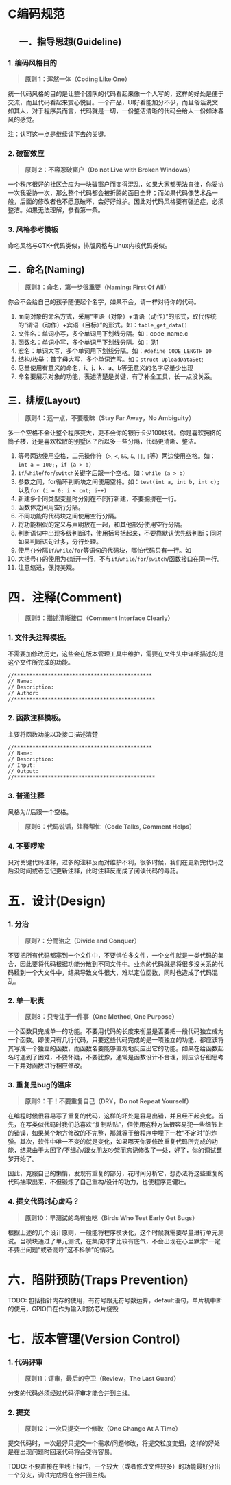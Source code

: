 C编码规范
=========
 
一．指导思想(Guideline)
---------------------

### 1. 编码风格目的

> **原则 1：浑然一体（Coding Like One）**

统一代码风格的目的是让整个团队的代码看起来像一个人写的，这样的好处是便于交流，而且代码看起来赏心悦目。一个产品，UI好看能加分不少，而且俗话说文如其人，对于程序员而言，代码就是一切，一份整洁清晰的代码会给人一份如沐春风的感觉。

注：认可这一点是继续读下去的关键。

### 2. 破窗效应

> **原则 2：不容忍破窗户（Do not Live with Broken Windows）**

一个秩序很好的社区会应为一块破窗户而变得混乱，如果大家都无法自律，你妥协一次我妥协一次，那么整个代码都会被折腾的面目全非；而如果代码像艺术品一般，后面的修改者也不愿意破坏，会好好维护。因此对代码风格要有强迫症，必须整洁。如果无法理解，参看第一条。

### 3. 风格参考模板
命名风格与GTK+代码类似，排版风格与Linux内核代码类似。

二．命名(Naming)
--------------

> **原则3：命名，第一步很重要（Naming: First Of All）**

你会不会给自己的孩子随便起个名字，如果不会，请一样对待你的代码。

1.	面向对象的命名方式，采用“主语（对象）+谓语（动作）”的形式，取代传统的“谓语（动作）+宾语（目标）”的形式。如：`table_get_data()`
2.	文件名：单词小写，多个单词用下划线分隔。如：code_name.c
3.	函数名：单词小写，多个单词用下划线分隔。如：见1
4.	宏名：单词大写，多个单词用下划线分隔。如：`#define CODE_LENGTH 10`
5.	结构/枚举：首字母大写，多个单词连写。如：`struct UploadDataSet`;
6.	尽量使用有意义的命名，i、j、k、a、b等无意义的名字尽量少出现
7.	命名要展示对象的功能，表述清楚是关键，有了补全工具，长一点没关系。

三．排版(Layout)
--------------

> **原则4：远一点，不要暧昧（Stay Far Away，No Ambiguity）**

多一个空格不会让整个程序变大，更不会你的银行卡少100块钱。你是喜欢拥挤的筒子楼，还是喜欢松散的别墅区？所以多一些分隔，代码更清晰、整洁。

1. 等号两边使用空格，二元操作符（`>`, `<`, `&&`, `&`, `||`, `|`等）两边使用空格。如：`int a = 100;`，`if (a > b)`
2. `if`/`while`/`for`/`switch`关键字后跟一个空格。如：`while (a > b)`
3.	参数之间，for循环判断块之间使用空格。如：`test(int a, int b, int c);`以及`for (i = 0; i < cnt; i++)`
4. 新建多个同类型变量时分别在不同行新建，不要拥挤在一行。
5. 函数体之间用空行分隔。
6. 不同功能的代码块之间使用空行分隔。
7. 将功能相似的定义与声明放在一起，和其他部分使用空行分隔。
8. 判断语句中出现多级判断时，使用括号括起来，不要靠默认优先级判断；同时如果判断语句过多，分行处理。
9. 使用`{}`分隔`if`/`while`/`for`等语句的代码块，哪怕代码只有一行。如
10.	大括号`{}`的使用为`{`新开一行，不与`if`/`while`/`for`/`switch`/函数接口在同一行。
11.	注意缩进，保持美观。

四．注释(Comment)
===============

> **原则5：描述清晰接口（Comment Interface Clearly）**

### 1. 文件头注释模板。

不需要加修改历史，这些会在版本管理工具中维护，需要在文件头中详细描述的是这个文件所完成的功能。

	//*********************************************
	// Name:
	// Description:
	// Author:
	//**********************************************

### 2. 函数注释模板。

主要将函数功能以及接口描述清楚

	//*********************************************
	// Name:
	// Description:
	// Input:
	// Output:
	//**********************************************

### 3. 普通注释

风格为//后跟一个空格。

> **原则6：代码说话，注释帮忙（Code Talks, Comment Helps）**

### 4. 不要啰嗦

只对关键代码注释，过多的注释反而对维护不利，很多时候，我们在更新完代码之后没时间或者忘记更新注释，此时注释反而成了阅读代码的毒药。

五．设计(Design)
==============

### 1. 分治

> **原则7：分而治之（Divide and Conquer）**

不要把所有代码都塞到一个文件中，不要惧怕多文件，一个文件就是一类代码的集合，因此要将代码根据功能分散到不同文件中。业余的代码就是将很多没关系的代码糅到一个大文件中，结果导致文件很大，难以定位函数，同时也造成了代码混乱。

### 2. 单一职责

> **原则8：只专注于一件事（One Method, One Purpose）**

一个函数只完成单一的功能。不要用代码的长度来衡量是否要把一段代码独立成为一个函数。即使只有几行代码，只要这些代码完成的是一项独立的功能，都应该将其写成一个独立的函数，而函数名要能够直观地反应出它的功能。如果在给函数起名时遇到了困难，不要怀疑，不要犹豫，通常是函数设计不合理，则应该仔细思考一下并对函数进行相应修改。

### 3. 重复是bug的温床

> **原则9：干！不要重复自己（DRY，Do not Repeat Yourself）**

在编程时候很容易写了重复的代码，这样的坏处是容易出错，并且经不起变化。首先，在写类似代码时我们总喜欢“复制粘贴”，但使用这种方法很容易犯一些细节上的错误，如果某个地方修改的不完整，那就等于给程序中埋下一枚“不定时”的炸弹。其次，软件中唯一不变的就是变化，如果哪天你要修改重复代码所完成的功能，结果由于太困了/不细心/跟女朋友吵架而忘记修改了一处，好了，你的调试噩梦开始了。

因此，克服自己的懒惰，发现有重复的部分，花时间分析它，想办法将这些重复的代码抽取出来，不但锻炼了自己重构/设计的功力，也使程序更健壮。

### 4. 提交代码时心虚吗？

> **原则10：早测试的鸟有虫吃（Birds Who Test Early Get Bugs）**

根据上述的几个设计原则，一般能将程序模块化，这个时候就需要尽量进行单元测试。当模块通过了单元测试，在集成时才比较有底气，不会出现在心里默念“一定不要出问题“或者高呼”这不科学“的情况。

六．陷阱预防(Traps Prevention)
==============================

TODO: 包括指针内存的使用，有符号跟无符号数运算，default语句，单片机中断的使用，GPIO口在作为输入时防芯片烧毁

七．版本管理(Version Control)
=============================

### 1. 代码评审

> **原则11：评审，最后的守卫（Review，The Last Guard）**

分支的代码必须经过代码评审才能合并到主线。

### 2. 提交

> **原则12：一次只提交一个修改（One Change At A Time）**

提交代码时，一次最好只提交一个需求/问题修改，将提交粒度变细，这样的好处是在出现问题时回滚代码将会变得容易。

TODO: 不要直接在主线上操作，一个较大（或者修改文件较多）的功能最好分出一个分支，调试完成后在合并回主线。
